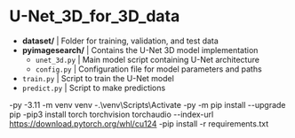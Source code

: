 # U-Net_3D_for_3D_data

- **dataset/**             | Folder for training, validation, and test data
- **pyimagesearch/**       | Contains the U-Net 3D model implementation
  - `unet_3d.py`           | Main model script containing U-Net architecture
  - `config.py`            | Configuration file for model parameters and paths
- `train.py`               | Script to train the U-Net model
- `predict.py`             | Script to make predictions

-py -3.11 -m venv venv
-.\venv\Scripts\Activate
-py -m pip install --upgrade pip 
-pip3 install torch torchvision torchaudio --index-url https://download.pytorch.org/whl/cu124
-pip install -r requirements.txt

